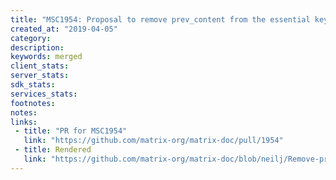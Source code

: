 ```yaml
---
title: "MSC1954: Proposal to remove prev_content from the essential keys list"
created_at: "2019-04-05"
category:
description:
keywords: merged
client_stats:
server_stats:
sdk_stats:
services_stats:
footnotes:
notes:
links:
 - title: "PR for MSC1954"
   link: "https://github.com/matrix-org/matrix-doc/pull/1954"
 - title: Rendered
   link: "https://github.com/matrix-org/matrix-doc/blob/neilj/Remove-prev_content-from-the-essential-keys-list2/proposals/1954-remove-prev_event-from-essential-keys-list.md"
---
```

